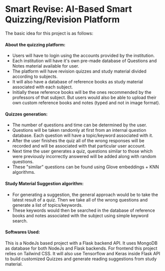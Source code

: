 # Smart Revise: AI-Based Smart Quizzing/Revision Platform

The basic idea for this project is as follows:

#### About the quizzing platform:
- Users will have to login using the accounts provided by the institution.
- Each institution will have it's own pre-made database of Questions and Notes material available for user.
- The platform will have revision quizzes and study material divided according to subjects.
- It will also have a database of reference books as study material associated with each subject.
- Initially these reference books will be the ones recommended by the professors of that subject. But users would also be able to upload their own custom reference books and notes (typed and not in image format).

#### Quizzes generation:
- The number of questions and time can be determined by the user.
- Questions will be taken randomly at first from an internal question database. Each question will have a topic/keyword associated with it.
- After the user finishes the quiz all of the wrong responses will be recorded and will be associated with that particular user account.
- Next time the user generates a quiz, questions similar to those which were previously incorrectly answered will be added along with random questions.
- These "similar" questions can be found using Glove embeddings + KNN algorithms.

#### Study Material Suggestion algorithm:
- For generating a suggestion, the general approach would be to take the latest result of a quiz. Then we take all of the wrong questions and generate a list of topics/keywords.
- These keywords would then be searched in the database of reference books and notes associated with the subject using simple keyword search.

#### Softwares Used: 
This is a NodeJs based project with a Flask backend API. It uses MongoDB as database for both NodeJs and Flask backends. For frontend this project relies on Tailwind CSS. It will also use Tensorflow and Keras inside Flask API to build customized Quizzes and generate reading suggestions from study material. 
